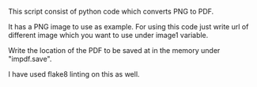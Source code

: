 This script consist of python code which converts PNG to PDF.

It has a PNG image to use as example. For using this code just write url of different image which you want to use under image1 variable.

Write the location of the PDF to be saved at in the memory under "impdf.save".

I have used flake8 linting on this as well.